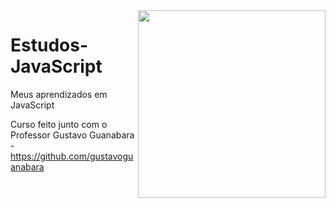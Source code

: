 <img src="logoJavaScript2.png" align="right" width="300">

# Estudos-JavaScript
 Meus aprendizados em JavaScript
 
 Curso feito junto com o Professor Gustavo Guanabara - https://github.com/gustavoguanabara

